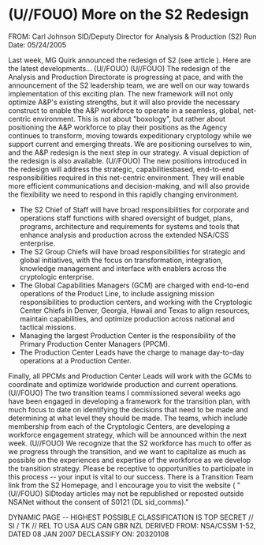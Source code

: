 # (U//FOUO) More on the S2 Redesign 

FROM: Carl Johnson
SID/Deputy Director for Analysis \& Production (S2)
Run Date: 05/24/2005

Last week, MG Quirk announced the redesign of S2 (see article ). Here are the latest developments... (U//FOUO)
(U//FOUO) The redesign of the Analysis and Production Directorate is progressing at pace, and with the announcement of the S2 leadership team, we are well on our way towards implementation of this exciting plan. The new framework will not only optimize A\&P's existing strengths, but it will also provide the necessary construct to enable the A\&P workforce to operate in a seamless, global, net-centric environment. This is not about "boxology", but rather about positioning the A\&P workforce to play their positions as the Agency continues to transform, moving towards expeditionary cryptology while we support current and emerging threats. We are positioning ourselves to win, and the A\&P redesign is the next step in our strategy. A visual depiction of the redesign is also available.
(U//FOUO) The new positions introduced in the redesign will address the strategic, capabilitiesbased, end-to-end responsibilities required in this net-centric environment. They will enable more efficient communications and decision-making, and will also provide the flexibility we need to respond in this rapidly changing environment.

- The S2 Chief of Staff will have broad responsibilities for corporate and operations staff functions with shared oversight of budget, plans, programs, architecture and requirements for systems and tools that enhance analysis and production across the extended NSA/CSS enterprise.
- The S2 Group Chiefs will have broad responsibilities for strategic and global initiatives, with the focus on transformation, integration, knowledge management and interface with enablers across the cryptologic enterprise.
- The Global Capabilities Managers (GCM) are charged with end-to-end operations of the Product Line, to include assigning mission responsibilities to production centers, and working with the Cryptologic Center Chiefs in Denver, Georgia, Hawaii and Texas to align resources, maintain capabilities, and optimize production across national and tactical missions.
- Managing the largest Production Center is the responsibility of the Primary Production Center Managers (PPCM).
- The Production Center Leads have the charge to manage day-to-day operations at a Production Center.

Finally, all PPCMs and Production Center Leads will work with the GCMs to coordinate and optimize worldwide production and current operations.
(U//FOUO) The two transition teams I commissioned several weeks ago have been engaged in developing a framework for the transition plan, with much focus to date on identifying the decisions that need to be made and determining at what level they should be made. The teams, which include membership from each of the Cryptologic Centers, are developing a workforce engagement strategy, which will be announced within the next week.
(U//FOUO) We recognize that the S2 workforce has much to offer as we progress through the transition, and we want to capitalize as much as possible on the experiences and expertise of the workforce as we develop the transition strategy. Please be receptive to opportunities to participate in this process -- your input is vital to our success. There is a Transition Team link from the S2 Homepage, and I encourage you to visit the website (
"(U//FOUO) SIDtoday articles may not be republished or reposted outside NSANet without the consent of S0121 (DL sid_comms)."

DYNAMIC PAGE -- HIGHEST POSSIBLE CLASSIFICATION IS
TOP SECRET // SI / TK // REL TO USA AUS CAN GBR NZL
DERIVED FROM: NSA/CSSM 1-52, DATED 08 JAN 2007 DECLASSIFY ON: 20320108
